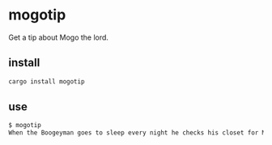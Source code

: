 # mogotip

Get a tip about Mogo the lord.

## install

```bash
cargo install mogotip
```

## use

```bash
$ mogotip
When the Boogeyman goes to sleep every night he checks his closet for Mogo.
```
